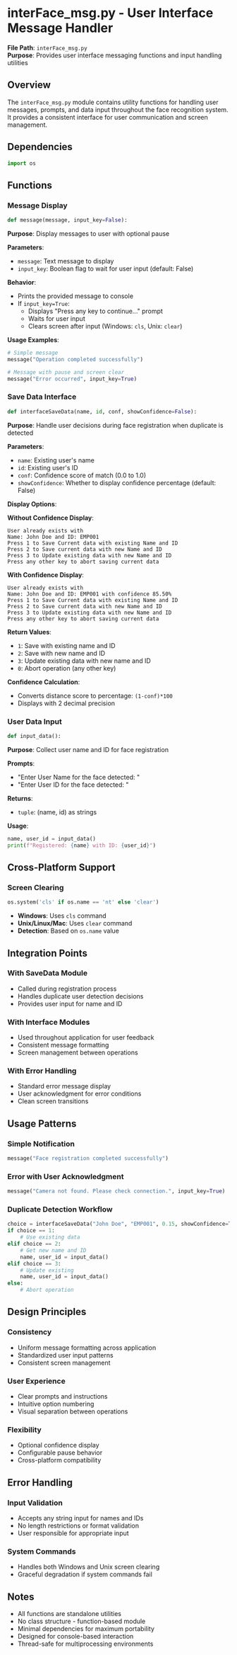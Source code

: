 # interFace_msg.py - User Interface Message Handler

**File Path**: `interFace_msg.py`  
**Purpose**: Provides user interface messaging functions and input handling utilities

## Overview

The `interFace_msg.py` module contains utility functions for handling user messages, prompts, and data input throughout the face recognition system. It provides a consistent interface for user communication and screen management.

## Dependencies

```python
import os
```

## Functions

### Message Display

```python
def message(message, input_key=False):
```
**Purpose**: Display messages to user with optional pause

**Parameters**:
- `message`: Text message to display
- `input_key`: Boolean flag to wait for user input (default: False)

**Behavior**:
- Prints the provided message to console
- If `input_key=True`:
  - Displays "Press any key to continue..." prompt
  - Waits for user input
  - Clears screen after input (Windows: `cls`, Unix: `clear`)

**Usage Examples**:
```python
# Simple message
message("Operation completed successfully")

# Message with pause and screen clear
message("Error occurred", input_key=True)
```

### Save Data Interface

```python
def interfaceSaveData(name, id, conf, showConfidence=False):
```
**Purpose**: Handle user decisions during face registration when duplicate is detected

**Parameters**:
- `name`: Existing user's name
- `id`: Existing user's ID  
- `conf`: Confidence score of match (0.0 to 1.0)
- `showConfidence`: Whether to display confidence percentage (default: False)

**Display Options**:

**Without Confidence Display**:
```
User already exists with
Name: John Doe and ID: EMP001
Press 1 to Save Current data with existing Name and ID
Press 2 to Save current data with new Name and ID
Press 3 to Update existing data with new Name and ID
Press any other key to abort saving current data
```

**With Confidence Display**:
```
User already exists with
Name: John Doe and ID: EMP001 with confidence 85.50%
Press 1 to Save Current data with existing Name and ID
Press 2 to Save current data with new Name and ID  
Press 3 to Update existing data with new Name and ID
Press any other key to abort saving current data
```

**Return Values**:
- `1`: Save with existing name and ID
- `2`: Save with new name and ID
- `3`: Update existing data with new name and ID
- `0`: Abort operation (any other key)

**Confidence Calculation**:
- Converts distance score to percentage: `(1-conf)*100`
- Displays with 2 decimal precision

### User Data Input

```python
def input_data():
```
**Purpose**: Collect user name and ID for face registration

**Prompts**:
- "Enter User Name for the face detected: "
- "Enter User ID for the face detected: "

**Returns**:
- `tuple`: (name, id) as strings

**Usage**:
```python
name, user_id = input_data()
print(f"Registered: {name} with ID: {user_id}")
```

## Cross-Platform Support

### Screen Clearing
```python
os.system('cls' if os.name == 'nt' else 'clear')
```
- **Windows**: Uses `cls` command
- **Unix/Linux/Mac**: Uses `clear` command
- **Detection**: Based on `os.name` value

## Integration Points

### With SaveData Module
- Called during registration process
- Handles duplicate user detection decisions
- Provides user input for name and ID

### With Interface Modules
- Used throughout application for user feedback
- Consistent message formatting
- Screen management between operations

### With Error Handling
- Standard error message display
- User acknowledgment for error conditions
- Clean screen transitions

## Usage Patterns

### Simple Notification
```python
message("Face registration completed successfully")
```

### Error with User Acknowledgment  
```python
message("Camera not found. Please check connection.", input_key=True)
```

### Duplicate Detection Workflow
```python
choice = interfaceSaveData("John Doe", "EMP001", 0.15, showConfidence=True)
if choice == 1:
    # Use existing data
elif choice == 2:
    # Get new name and ID
    name, user_id = input_data()
elif choice == 3:
    # Update existing
    name, user_id = input_data()
else:
    # Abort operation
```

## Design Principles

### Consistency
- Uniform message formatting across application
- Standardized user input patterns
- Consistent screen management

### User Experience
- Clear prompts and instructions
- Intuitive option numbering
- Visual separation between operations

### Flexibility
- Optional confidence display
- Configurable pause behavior
- Cross-platform compatibility

## Error Handling

### Input Validation
- Accepts any string input for names and IDs
- No length restrictions or format validation
- User responsible for appropriate input

### System Commands
- Handles both Windows and Unix screen clearing
- Graceful degradation if system commands fail

## Notes

- All functions are standalone utilities
- No class structure - function-based module
- Minimal dependencies for maximum portability
- Designed for console-based interaction
- Thread-safe for multiprocessing environments
